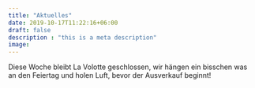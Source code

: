 ```yaml
---
title: "Aktuelles"
date: 2019-10-17T11:22:16+06:00
draft: false
description : "this is a meta description"
image:
---
```


Diese Woche bleibt La Volotte geschlossen, wir hängen ein bisschen was an den Feiertag und holen Luft, bevor der Ausverkauf beginnt!
